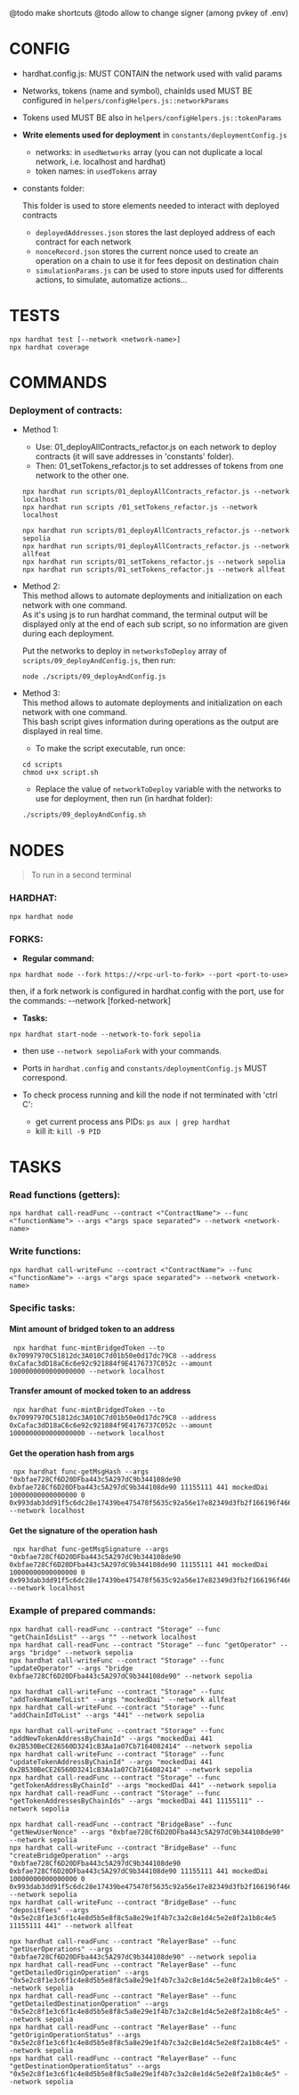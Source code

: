 @todo make shortcuts
@todo allow to change signer (among pvkey of .env)

# CONFIG

- hardhat.config.js: MUST CONTAIN the network used with valid params

- Networks, tokens (name and symbol), chainIds used MUST BE configured in `helpers/configHelpers.js::networkParams`

- Tokens used MUST BE also in `helpers/configHelpers.js::tokenParams`

- **Write elements used for deployment** in `constants/deploymentConfig.js`

  - networks: in `usedNetworks` array (you can not duplicate a local network, i.e. localhost and hardhat)
  - token names: in `usedTokens` array

- constants folder:

  This folder is used to store elements needed to interact with deployed contracts

  - `deployedAddresses.json` stores the last deployed address of each contract for each network
  - `nonceRecord.json` stores the current nonce used to create an operation on a chain to use it for fees deposit on destination chain
  - `simulationParams.js` can be used to store inputs used for differents actions, to simulate, automatize actions...

# TESTS

```node
npx hardhat test [--network <network-name>]
npx hardhat coverage
```

# COMMANDS

### Deployment of contracts:

- Method 1:

  - Use: 01_deployAllContracts_refactor.js on each network to deploy contracts (it will save addresses in 'constants' folder).
  - Then: 01_setTokens_refactor.js to set addresses of tokens from one network to the other one.

  ```node
  npx hardhat run scripts/01_deployAllContracts_refactor.js --network localhost
  npx hardhat run scripts /01_setTokens_refactor.js --network localhost
  ```

  ```node
  npx hardhat run scripts/01_deployAllContracts_refactor.js --network sepolia
  npx hardhat run scripts/01_deployAllContracts_refactor.js --network allfeat
  npx hardhat run scripts/01_setTokens_refactor.js --network sepolia
  npx hardhat run scripts/01_setTokens_refactor.js --network allfeat
  ```

- Method 2:  
  This method allows to automate deployments and initialization on each network with one command.  
  As it's using js to run hardhat command, the terminal output will be displayed only at the end of each sub script, so no information are given during each deployment.

  Put the networks to deploy in `networksToDeploy` array of `scripts/09_deployAndConfig.js`, then run:

  ```node
  node ./scripts/09_deployAndConfig.js
  ```

- Method 3:  
  This method allows to automate deployments and initialization on each network with one command.  
  This bash script gives information during operations as the output are displayed in real time.

  - To make the script executable, run once:

  ```node
  cd scripts
  chmod u+x script.sh
  ```

  - Replace the value of `networkToDeploy` variable with the networks to use for deployment, then run (in hardhat folder):

  ```node
  ./scripts/09_deployAndConfig.sh
  ```

# NODES

> To run in a second terminal

### HARDHAT:

```node
npx hardhat node
```

### FORKS:

- **Regular command:**

```node
npx hardhat node --fork https://<rpc-url-to-fork> --port <port-to-use>
```

then, if a fork network is configured in hardhat.config with the port, use for the commands: --network [forked-network]

- **Tasks:**

```node
npx hardhat start-node --network-to-fork sepolia
```

- then use `--network sepoliaFork` with your commands.

- Ports in `hardhat.config` and `constants/deploymentConfig.js` MUST correspond.

- To check process running and kill the node if not terminated with 'ctrl C':
  - get current process ans PIDs: `ps aux | grep hardhat`
  - kill it: `kill -9 PID`

# TASKS

### Read functions (getters):

```node
npx hardhat call-readFunc --contract <"ContractName"> --func <"functionName"> --args <"args space separated"> --network <network-name>
```

### Write functions:

```node
npx hardhat call-writeFunc --contract <"ContractName"> --func <"functionName"> --args <"args space separated"> --network <network-name>
```

### Specific tasks:

#### Mint amount of bridged token to an address

```node
 npx hardhat func-mintBridgedToken --to 0x70997970C51812dc3A010C7d01b50e0d17dc79C8 --address 0xCafac3dD18aC6c6e92c921884f9E4176737C052c --amount 1000000000000000000 --network localhost
```

#### Transfer amount of mocked token to an address

```node
 npx hardhat func-mintBridgedToken --to 0x70997970C51812dc3A010C7d01b50e0d17dc79C8 --address 0xCafac3dD18aC6c6e92c921884f9E4176737C052c --amount 1000000000000000000 --network localhost
```

#### Get the operation hash from args

```node
 npx hardhat func-getMsgHash --args "0xbfae728Cf6D20DFba443c5A297dC9b344108de90 0xbfae728Cf6D20DFba443c5A297dC9b344108de90 11155111 441 mockedDai 10000000000000000 0 0x993dab3dd91f5c6dc28e17439be475478f5635c92a56e17e82349d3fb2f166196f466c0b4e0c146f285204f0dcb13e5ae67bc33f4b888ec32dfe0a063e8f3f781b" --network localhost
```

#### Get the signature of the operation hash

```node
 npx hardhat func-getMsgSignature --args "0xbfae728Cf6D20DFba443c5A297dC9b344108de90 0xbfae728Cf6D20DFba443c5A297dC9b344108de90 11155111 441 mockedDai 10000000000000000 0 0x993dab3dd91f5c6dc28e17439be475478f5635c92a56e17e82349d3fb2f166196f466c0b4e0c146f285204f0dcb13e5ae67bc33f4b888ec32dfe0a063e8f3f781b" --network localhost
```

### Example of prepared commands:

```node
npx hardhat call-readFunc --contract "Storage" --func "getChainIdsList" --args "" --network localhost
npx hardhat call-readFunc --contract "Storage" --func "getOperator" --args "bridge" --network sepolia
npx hardhat call-writeFunc --contract "Storage" --func "updateOperator" --args "bridge 0xbfae728Cf6D20DFba443c5A297dC9b344108de90" --network sepolia

npx hardhat call-writeFunc --contract "Storage" --func "addTokenNameToList" --args "mockedDai" --network allfeat
npx hardhat call-writeFunc --contract "Storage" --func "addChainIdToList" --args "441" --network sepolia

npx hardhat call-writeFunc --contract "Storage" --func "addNewTokenAddressByChainId" --args "mockedDai 441 0x2B530BeCE26560D3241cB3Aa1a07Cb7164082414" --network sepolia
npx hardhat call-writeFunc --contract "Storage" --func "updateTokenAddressByChainId" --args "mockedDai 441 0x2B530BeCE26560D3241cB3Aa1a07Cb7164082414" --network sepolia
npx hardhat call-readFunc --contract "Storage" --func "getTokenAddressByChainId" --args "mockedDai 441" --network sepolia
npx hardhat call-readFunc --contract "Storage" --func "getTokenAddressesByChainIds" --args "mockedDai 441 11155111" --network sepolia

npx hardhat call-readFunc --contract "BridgeBase" --func "getNewUserNonce" --args "0xbfae728Cf6D20DFba443c5A297dC9b344108de90" --network sepolia
npx hardhat call-writeFunc --contract "BridgeBase" --func "createBridgeOperation" --args "0xbfae728Cf6D20DFba443c5A297dC9b344108de90 0xbfae728Cf6D20DFba443c5A297dC9b344108de90 11155111 441 mockedDai 10000000000000000 0 0x993dab3dd91f5c6dc28e17439be475478f5635c92a56e17e82349d3fb2f166196f466c0b4e0c146f285204f0dcb13e5ae67bc33f4b888ec32dfe0a063e8f3f781b" --network sepolia
npx hardhat call-writeFunc --contract "BridgeBase" --func "depositFees" --args "0x5e2c8f1e3c6f1c4e8d5b5e8f8c5a8e29e1f4b7c3a2c8e1d4c5e2e8f2a1b8c4e5 11155111 441" --network allfeat

npx hardhat call-readFunc --contract "RelayerBase" --func "getUserOperations" --args "0xbfae728Cf6D20DFba443c5A297dC9b344108de90" --network sepolia
npx hardhat call-readFunc --contract "RelayerBase" --func "getDetailedOriginOperation" --args "0x5e2c8f1e3c6f1c4e8d5b5e8f8c5a8e29e1f4b7c3a2c8e1d4c5e2e8f2a1b8c4e5" --network sepolia
npx hardhat call-readFunc --contract "RelayerBase" --func "getDetailedDestinationOperation" --args "0x5e2c8f1e3c6f1c4e8d5b5e8f8c5a8e29e1f4b7c3a2c8e1d4c5e2e8f2a1b8c4e5" --network sepolia
npx hardhat call-readFunc --contract "RelayerBase" --func "getOriginOperationStatus" --args "0x5e2c8f1e3c6f1c4e8d5b5e8f8c5a8e29e1f4b7c3a2c8e1d4c5e2e8f2a1b8c4e5" --network sepolia
npx hardhat call-readFunc --contract "RelayerBase" --func "getDestinationOperationStatus" --args "0x5e2c8f1e3c6f1c4e8d5b5e8f8c5a8e29e1f4b7c3a2c8e1d4c5e2e8f2a1b8c4e5" --network sepolia

```
